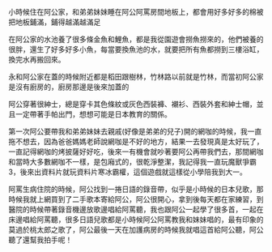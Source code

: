 小時候住在阿公家，和弟弟妹妹睡在阿公阿罵房間地板上，都會用好多好多的棉被把地板鋪滿，鋪得越滿越滿足

在阿公家的水池養了很多條金魚和鯉魚，都是我從園遊會撈魚撈來的，他們被養的很胖，還生了好多好多小魚，每當要換魚池的水，就要把所有魚都撈到三樓浴缸，換完水再搬回來。

永和阿公家在蓋的時候附近都是稻田跟樹林，竹林路以前就是竹林，而當初阿公家是沒有廚房的，廚房那邊是後來加蓋的

阿公穿著很紳士，總是穿卡其色條紋或灰色西裝褲、襯衫、西裝外套和紳士帽，並且一定帶著手帕出門，想想可能是日本教育的關係。

第一次阿公要帶我和弟弟妹妹去親戚\(好像是弟弟的兒子\)開的網咖的時候，我一直拖不想去，因為爸爸媽媽老師說網咖是不好的地方，結果一去發現真是太好玩了，一直記得網咖的烤披薩好好吃，後來一有機會就吵著要阿公再帶我們去，那間網咖和當時大多數網咖不一樣，是包廂式的，很乾淨整潔，我記得我一直玩魔獸爭霸3，後來出資料片就玩資料片寒冰霸權，這個遊戲就這樣從小學陪我到大一。

阿罵生病住院的時候，阿公找到一捲日語的錄音帶，似乎是小時候的日本兒歌，那時候我就上網買到了二手歌本寄給阿公，阿公很開心，拿到後每天都在家練習，到醫院的時候帶著錄音機邊放歌邊唱給阿罵聽，我也跟阿公一起學了很多首，一起在床邊唱給阿罵聽，很多日語兒歌都是小時候阿公阿罵教我和妹妹唱的，最有印象的莫過於桃太郎之歌了，阿公最後一天在加護病房的時候我就唱這首給阿公聽，阿公聽了還幫我拍手呢！



